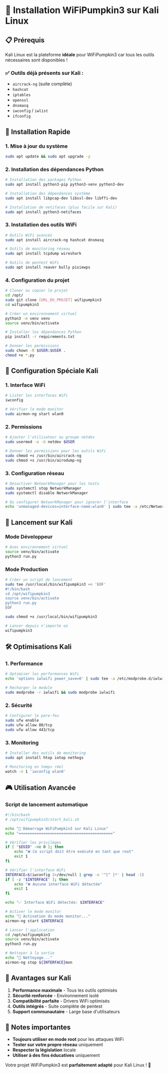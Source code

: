 # 🐉 Installation WiFiPumpkin3 sur Kali Linux

## 📋 Prérequis

Kali Linux est la plateforme **idéale** pour WiFiPumpkin3 car tous les outils nécessaires sont disponibles !

### ✅ Outils déjà présents sur Kali :
- `aircrack-ng` (suite complète)
- `hashcat` 
- `iptables`
- `openssl`
- `dnsmasq`
- `iwconfig` / `iwlist`
- `ifconfig`

## 🚀 Installation Rapide

### 1. Mise à jour du système
```bash
sudo apt update && sudo apt upgrade -y
```

### 2. Installation des dépendances Python
```bash
# Installation des packages Python
sudo apt install python3-pip python3-venv python3-dev

# Installation des dépendances système
sudo apt install libpcap-dev libssl-dev libffi-dev

# Installation de netifaces (plus facile sur Kali)
sudo apt install python3-netifaces
```

### 3. Installation des outils WiFi
```bash
# Outils WiFi avancés
sudo apt install aircrack-ng hashcat dnsmasq

# Outils de monitoring réseau
sudo apt install tcpdump wireshark

# Outils de pentest WiFi
sudo apt install reaver bully pixiewps
```

### 4. Configuration du projet
```bash
# Cloner ou copier le projet
cd /opt/
sudo git clone [URL_DU_PROJET] wifipumpkin3
cd wifipumpkin3

# Créer un environnement virtuel
python3 -m venv venv
source venv/bin/activate

# Installer les dépendances Python
pip install -r requirements.txt

# Donner les permissions
sudo chown -R $USER:$USER .
chmod +x *.py
```

## 🔧 Configuration Spéciale Kali

### 1. Interface WiFi
```bash
# Lister les interfaces WiFi
iwconfig

# Vérifier le mode monitor
sudo airmon-ng start wlan0
```

### 2. Permissions
```bash
# Ajouter l'utilisateur au groupe netdev
sudo usermod -a -G netdev $USER

# Donner les permissions pour les outils WiFi
sudo chmod +s /usr/bin/aircrack-ng
sudo chmod +s /usr/bin/airodump-ng
```

### 3. Configuration réseau
```bash
# Désactiver NetworkManager pour les tests
sudo systemctl stop NetworkManager
sudo systemctl disable NetworkManager

# Ou configurer NetworkManager pour ignorer l'interface
echo 'unmanaged-devices=interface-name:wlan0' | sudo tee -a /etc/NetworkManager/conf.d/10-globally-managed-devices.conf
```

## 🎯 Lancement sur Kali

### Mode Développeur
```bash
# Avec environnement virtuel
source venv/bin/activate
python3 run.py
```

### Mode Production
```bash
# Créer un script de lancement
sudo tee /usr/local/bin/wifipumpkin3 << 'EOF'
#!/bin/bash
cd /opt/wifipumpkin3
source venv/bin/activate
python3 run.py
EOF

sudo chmod +x /usr/local/bin/wifipumpkin3

# Lancer depuis n'importe où
wifipumpkin3
```

## 🛠️ Optimisations Kali

### 1. Performance
```bash
# Optimiser les performances WiFi
echo 'options iwlwifi power_save=0' | sudo tee -a /etc/modprobe.d/iwlwifi.conf

# Recharger le module
sudo modprobe -r iwlwifi && sudo modprobe iwlwifi
```

### 2. Sécurité
```bash
# Configurer le pare-feu
sudo ufw enable
sudo ufw allow 80/tcp
sudo ufw allow 443/tcp
```

### 3. Monitoring
```bash
# Installer des outils de monitoring
sudo apt install htop iotop nethogs

# Monitoring en temps réel
watch -n 1 'iwconfig wlan0'
```

## 🎮 Utilisation Avancée

### Script de lancement automatique
```bash
#!/bin/bash
# /opt/wifipumpkin3/start_kali.sh

echo "🐉 Démarrage WiFiPumpkin3 sur Kali Linux"
echo "=========================================="

# Vérifier les privilèges
if [ "$EUID" -ne 0 ]; then
    echo "❌ Ce script doit être exécuté en tant que root"
    exit 1
fi

# Vérifier l'interface WiFi
INTERFACE=$(iwconfig 2>/dev/null | grep -o '^[^ ]*' | head -1)
if [ -z "$INTERFACE" ]; then
    echo "❌ Aucune interface WiFi détectée"
    exit 1
fi

echo "✅ Interface WiFi détectée: $INTERFACE"

# Activer le mode monitor
echo "🔧 Activation du mode monitor..."
airmon-ng start $INTERFACE

# Lancer l'application
cd /opt/wifipumpkin3
source venv/bin/activate
python3 run.py

# Nettoyer à la sortie
echo "🧹 Nettoyage..."
airmon-ng stop ${INTERFACE}mon
```

## 🎯 Avantages sur Kali

1. **Performance maximale** - Tous les outils optimisés
2. **Sécurité renforcée** - Environnement isolé
3. **Compatibilité parfaite** - Drivers WiFi optimisés
4. **Outils intégrés** - Suite complète de pentest
5. **Support communautaire** - Large base d'utilisateurs

## 🚨 Notes importantes

- **Toujours utiliser en mode root** pour les attaques WiFi
- **Tester sur votre propre réseau** uniquement
- **Respecter la législation** locale
- **Utiliser à des fins éducatives** uniquement

Votre projet WiFiPumpkin3 est **parfaitement adapté** pour Kali Linux ! 🎯 